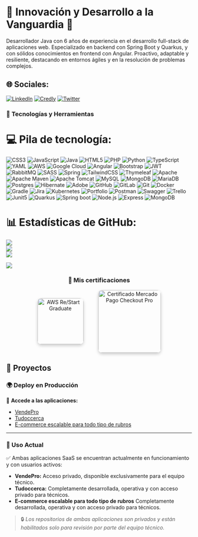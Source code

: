 # 🌟 Innovación y Desarrollo a la Vanguardia 🌌

Desarrollador Java con 6 años de experiencia en el desarrollo full-stack de aplicaciones web. Especializado en backend con Spring Boot y Quarkus, y con sólidos conocimientos en frontend con Angular. Proactivo, adaptable y resiliente, destacando en entornos ágiles y en la resolución de problemas complejos.

## 🌐 Sociales:
[![LinkedIn](https://img.shields.io/badge/LinkedIn-%230077B5.svg?logo=linkedin&logoColor=white)](https://www.linkedin.com/in/abel-fernando-acevedo/) 
[![Credly](https://img.shields.io/badge/Credly-%23F24E1E.svg?logo=credly&logoColor=white)](https://www.credly.com/users/abel-acevedo/)
[![Twitter](https://img.shields.io/badge/Twitter-%231DA1F2.svg?logo=twitter&logoColor=white)](https://x.com/AbelFerAcevedo/)



### 🚀 **Tecnologías y Herramientas**
# 💻 Pila de tecnología:
![CSS3](https://img.shields.io/badge/css3-%231572B6.svg?style=for-the-badge&logo=css3&logoColor=white) ![JavaScript](https://img.shields.io/badge/javascript-%23323330.svg?style=for-the-badge&logo=javascript&logoColor=%23F7DF1E) ![Java](https://img.shields.io/badge/java-%23ED8B00.svg?style=for-the-badge&logo=openjdk&logoColor=white) ![HTML5](https://img.shields.io/badge/html5-%23E34F26.svg?style=for-the-badge&logo=html5&logoColor=white) ![PHP](https://img.shields.io/badge/php-%23777BB4.svg?style=for-the-badge&logo=php&logoColor=white) ![Python](https://img.shields.io/badge/python-3670A0?style=for-the-badge&logo=python&logoColor=ffdd54) ![TypeScript](https://img.shields.io/badge/typescript-%23007ACC.svg?style=for-the-badge&logo=typescript&logoColor=white) ![YAML](https://img.shields.io/badge/yaml-%23ffffff.svg?style=for-the-badge&logo=yaml&logoColor=151515) ![AWS](https://img.shields.io/badge/AWS-%23FF9900.svg?style=for-the-badge&logo=amazon-aws&logoColor=white) ![Google Cloud](https://img.shields.io/badge/GoogleCloud-%234285F4.svg?style=for-the-badge&logo=google-cloud&logoColor=white) ![Angular](https://img.shields.io/badge/angular-%23DD0031.svg?style=for-the-badge&logo=angular&logoColor=white) ![Bootstrap](https://img.shields.io/badge/bootstrap-%238511FA.svg?style=for-the-badge&logo=bootstrap&logoColor=white) ![JWT](https://img.shields.io/badge/JWT-black?style=for-the-badge&logo=JSON%20web%20tokens) ![RabbitMQ](https://img.shields.io/badge/rabbitmq-FF6600?style=for-the-badge&logo=rabbitmq&logoColor=white) ![SASS](https://img.shields.io/badge/SASS-hotpink.svg?style=for-the-badge&logo=SASS&logoColor=white) ![Spring](https://img.shields.io/badge/spring-%236DB33F.svg?style=for-the-badge&logo=spring&logoColor=white) ![TailwindCSS](https://img.shields.io/badge/tailwindcss-%2338B2AC.svg?style=for-the-badge&logo=tailwind-css&logoColor=white) ![Thymeleaf](https://img.shields.io/badge/Thymeleaf-%23005C0F.svg?style=for-the-badge&logo=Thymeleaf&logoColor=white) ![Apache](https://img.shields.io/badge/apache-%23D42029.svg?style=for-the-badge&logo=apache&logoColor=white) ![Apache Maven](https://img.shields.io/badge/Apache%20Maven-C71A36?style=for-the-badge&logo=Apache%20Maven&logoColor=white) ![Apache Tomcat](https://img.shields.io/badge/apache%20tomcat-%23F8DC75.svg?style=for-the-badge&logo=apache-tomcat&logoColor=black) ![MySQL](https://img.shields.io/badge/mysql-4479A1.svg?style=for-the-badge&logo=mysql&logoColor=white) ![MongoDB](https://img.shields.io/badge/MongoDB-%234ea94b.svg?style=for-the-badge&logo=mongodb&logoColor=white) ![MariaDB](https://img.shields.io/badge/MariaDB-003545?style=for-the-badge&logo=mariadb&logoColor=white) ![Postgres](https://img.shields.io/badge/postgres-%23316192.svg?style=for-the-badge&logo=postgresql&logoColor=white) ![Hibernate](https://img.shields.io/badge/Hibernate-59666C?style=for-the-badge&logo=Hibernate&logoColor=white) ![Adobe](https://img.shields.io/badge/adobe-%23FF0000.svg?style=for-the-badge&logo=adobe&logoColor=white) ![GitHub](https://img.shields.io/badge/github-%23121011.svg?style=for-the-badge&logo=github&logoColor=white) ![GitLab](https://img.shields.io/badge/gitlab-%23181717.svg?style=for-the-badge&logo=gitlab&logoColor=white) ![Git](https://img.shields.io/badge/git-%23F05033.svg?style=for-the-badge&logo=git&logoColor=white) ![Docker](https://img.shields.io/badge/docker-%230db7ed.svg?style=for-the-badge&logo=docker&logoColor=white) ![Gradle](https://img.shields.io/badge/Gradle-02303A.svg?style=for-the-badge&logo=Gradle&logoColor=white) ![Jira](https://img.shields.io/badge/jira-%230A0FFF.svg?style=for-the-badge&logo=jira&logoColor=white) ![Kubernetes](https://img.shields.io/badge/kubernetes-%23326ce5.svg?style=for-the-badge&logo=kubernetes&logoColor=white) ![Portfolio](https://img.shields.io/badge/Portfolio-%23000000.svg?style=for-the-badge&logo=firefox&logoColor=#FF7139) ![Postman](https://img.shields.io/badge/Postman-FF6C37?style=for-the-badge&logo=postman&logoColor=white) ![Swagger](https://img.shields.io/badge/-Swagger-%23Clojure?style=for-the-badge&logo=swagger&logoColor=white) ![Trello](https://img.shields.io/badge/Trello-%23026AA7.svg?style=for-the-badge&logo=Trello&logoColor=white) ![Junit5](https://img.shields.io/badge/Junit5-25A162?style=for-the-badge&logo=junit5&logoColor=white)
![Quarkus](https://img.shields.io/badge/Quarkus-000000?style=for-the-badge&logo=quarkus) ![Spring boot](https://img.shields.io/badge/Spring_Boot-F2F4F9?style=for-the-badge&logo=spring-boot)
![Node.js](https://img.shields.io/badge/Node.js-339933?style=for-the-badge&logo=nodedotjs&logoColor=white)
![Express](https://img.shields.io/badge/Express-000000?style=for-the-badge&logo=express&logoColor=white)
![MongoDB](https://img.shields.io/badge/MongoDB_Atlas-47A248?style=for-the-badge&logo=mongodb&logoColor=white)

# 📊 Estadísticas de GitHub:
![](https://github-readme-stats.vercel.app/api?username=Abel3581&theme=tokyonight&hide_border=false&include_all_commits=true&count_private=true&cache_seconds=1800)<br/>
![](https://github-readme-streak-stats.herokuapp.com/?user=Abel3581&theme=tokyonight&hide_border=false)<br/>
![](https://github-readme-stats.vercel.app/api/top-langs/?username=Abel3581&theme=tokyonight&hide_border=false&include_all_commits=false&count_private=false&layout=compact&cache_seconds=1800)

<!--
# 📊 Estadísticas de GitHub:
![](https://github-readme-stats.vercel.app/api?username=Abel3581&theme=tokyonight&hide_border=false&include_all_commits=true&count_private=true&cache_seconds=1800)<br/>
![](https://github-readme-streak-stats.herokuapp.com/?user=Abel3581&theme=tokyonight&hide_border=false)<br/>
![](https://github-readme-stats.vercel.app/api/top-langs/?username=Abel3581&theme=tokyonight&hide_border=false&include_all_commits=false&count_private=false&layout=compact&cache_seconds=1800)


# 📊 Estadísticas de GitHub:

![GitHub Stats](https://github-readme-stats.vercel.app/api?username=Abel3581&theme=tokyonight&hide_border=false&include_all_commits=true&count_private=true&cache_seconds=1800)

![GitHub Streak](https://github-readme-streak-stats.herokuapp.com/?user=Abel3581&theme=tokyonight&hide_border=false)
-->


<!--
### 🔝 Repositorio más contribuido
![](https://github-contributor-stats.vercel.app/api?username=Abel3581&limit=5&theme=dark&combine_all_yearly_contributions=true)
-->


[![](https://visitcount.itsvg.in/api?id=Abel3581&icon=0&color=0)](https://visitcount.itsvg.in)<br/>
<!--[![](https://visitcount.itsvg.in/api?id=Abel3581&label=Profile%20Views&color=11&pretty=false)](https://visitcount.itsvg.in)-->

<!-- Proudly created with GPRM ( https://gprm.itsvg.in ) -->
<!-- <div align="center">
  <a href="https://www.credly.com/badges/0b5ac6d0-0f15-4dc6-b2ec-d7c0e1b3dd9d/public_url" target="_blank">
    <img src="https://github.com/user-attachments/assets/67264baf-6598-408c-8447-6dc27235e5ef" alt="aws-re-start-graduate" width="100"/>
  </a>
   <img src="https://res.cloudinary.com/dlv9gwnw3/image/upload/v1761946071/Insignia_fwkkyp.png" alt="certificado-mercadopago-checkout-pro" width="150"/>
</div> -->

<h3 align="center">🏅 Mis certificaciones</h3>

<p align="center" style="display: flex; justify-content: center; align-items: center; gap: 40px;">
  <!-- AWS Re/Start -->
  <a href="https://www.credly.com/badges/0b5ac6d0-0f15-4dc6-b2ec-d7c0e1b3dd9d/public_url" target="_blank">
    <img 
      src="https://github.com/user-attachments/assets/67264baf-6598-408c-8447-6dc27235e5ef" 
      alt="AWS Re/Start Graduate" 
      width="125"
      style="border-radius: 10px; box-shadow: 0 4px 8px rgba(0,0,0,0.2); vertical-align: middle;" 
    />
  </a>

  <!-- Mercado Pago Checkout Pro -->
  <a href="https://res.cloudinary.com/dlv9gwnw3/image/upload/v1761946071/Insignia_fwkkyp.png" target="_blank">
    <img 
      src="https://res.cloudinary.com/dlv9gwnw3/image/upload/v1761946071/Insignia_fwkkyp.png" 
      alt="Certificado Mercado Pago Checkout Pro" 
      width="170"
      style="border-radius: 10px; box-shadow: 0 4px 8px rgba(0,0,0,0.2); vertical-align: middle;" 
    />
  </a>
</p>





## 🚀 Proyectos  

### 🌍 Deploy en Producción  
🔗 **Accede a las aplicaciones:**  
- [VendePro](https://vendepro.com.ar/start)  
- [Tudoccerca](https://tudoccerca.com.ar)
- [E-commerce escalable para todo tipo de rubros](https://github.com/Abel3581/Tu_tienda_online_doc)

---

### 📌 Uso Actual

✅ Ambas aplicaciones SaaS se encuentran actualmente en funcionamiento y con usuarios activos:

- **VendePro:** Acceso privado, disponible exclusivamente para el equipo técnico.  
- **Tudoccerca:** Completamente desarrollada, operativa y con acceso privado para técnicos.
- **E-commerce escalable para todo tipo de rubros** Completamente desarrollada, operativa y con acceso privado para técnicos.
> 🔒 *Los repositorios de ambas aplicaciones son privados y están habilitados solo para revisión por parte del equipo técnico.*
